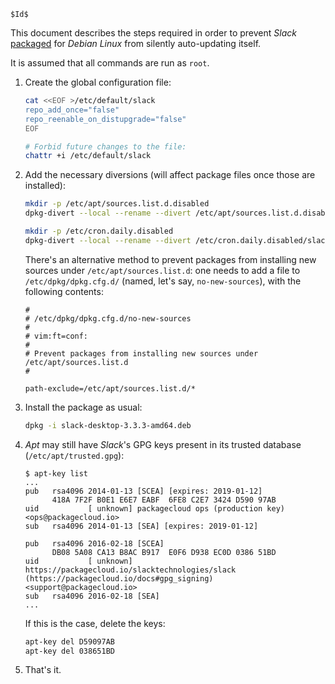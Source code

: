 
 `$Id$`

This document describes the steps required in order to prevent _Slack_
[packaged](https://slack.com/downloads/linux)
for _Debian Linux_ from silently auto-updating itself.

It is assumed that all commands are run as `root`.

1. Create the global configuration file:
   ```bash
   cat <<EOF >/etc/default/slack
   repo_add_once="false"
   repo_reenable_on_distupgrade="false"
   EOF

   # Forbid future changes to the file:
   chattr +i /etc/default/slack
   ```
1. Add the necessary diversions (will affect package files once those are installed):
   ```bash
   mkdir -p /etc/apt/sources.list.d.disabled
   dpkg-divert --local --rename --divert /etc/apt/sources.list.d.disabled/slack.list /etc/apt/sources.list.d/slack.list

   mkdir -p /etc/cron.daily.disabled
   dpkg-divert --local --rename --divert /etc/cron.daily.disabled/slack /etc/cron.daily/slack
   ```
   There's an alternative method to prevent packages from installing new sources
   under  `/etc/apt/sources.list.d`: one needs to add a file to
   `/etc/dpkg/dpkg.cfg.d/` (named, let's say, `no-new-sources`), with the
   following contents:
   ```
   #
   # /etc/dpkg/dpkg.cfg.d/no-new-sources
   #
   # vim:ft=conf:
   #
   # Prevent packages from installing new sources under /etc/apt/sources.list.d
   #

   path-exclude=/etc/apt/sources.list.d/*
   ```
1. Install the package as usual:
   ```bash
   dpkg -i slack-desktop-3.3.3-amd64.deb
   ```
1. _Apt_ may still have _Slack_'s GPG keys present in its trusted database
   (`/etc/apt/trusted.gpg`):
   ```
   $ apt-key list
   ...
   pub   rsa4096 2014-01-13 [SCEA] [expires: 2019-01-12]
         418A 7F2F B0E1 E6E7 EABF  6FE8 C2E7 3424 D590 97AB
   uid           [ unknown] packagecloud ops (production key) <ops@packagecloud.io>
   sub   rsa4096 2014-01-13 [SEA] [expires: 2019-01-12]

   pub   rsa4096 2016-02-18 [SCEA]
         DB08 5A08 CA13 B8AC B917  E0F6 D938 EC0D 0386 51BD
   uid           [ unknown] https://packagecloud.io/slacktechnologies/slack (https://packagecloud.io/docs#gpg_signing) <support@packagecloud.io>
   sub   rsa4096 2016-02-18 [SEA]
   ...
   ```
   If this is the case, delete the keys:
   ```bash
   apt-key del D59097AB
   apt-key del 038651BD
   ```
1. That's it.
